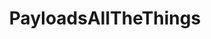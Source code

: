 ---
title: PayloadsAllTheThings
description: A list of useful payloads and bypass for Web Application Security and Pentest/CTF.
url: https://github.com/swisskyrepo/PayloadsAllTheThings
image:
    # url: '/assets/images/cafe.png'
    # alt: 'Cafe'
tags: ['cheatsheet', 'exploit']
pubDate: 2023-11-08
draft: false
---